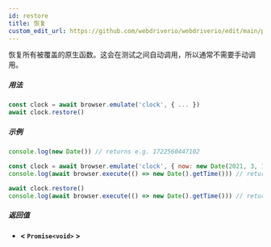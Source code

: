 ```yaml
---
id: restore
title: 恢复
custom_edit_url: https://github.com/webdriverio/webdriverio/edit/main/packages/webdriverio/src/commands/clock/restore.ts
---
```


恢复所有被覆盖的原生函数。这会在测试之间自动调用，所以通常不需要手动调用。

##### 用法

```js
const clock = await browser.emulate('clock', { ... })
await clock.restore()
```

##### 示例

```js title="restore.js"
console.log(new Date()) // returns e.g. 1722560447102

const clock = await browser.emulate('clock', { now: new Date(2021, 3, 14) })
console.log(await browser.execute(() => new Date().getTime())) // returns 1618383600000

await clock.restore()
console.log(await browser.execute(() => new Date().getTime())) // returns 1722560447102
```

##### 返回值

- **&lt; `Promise<void>` &gt;**